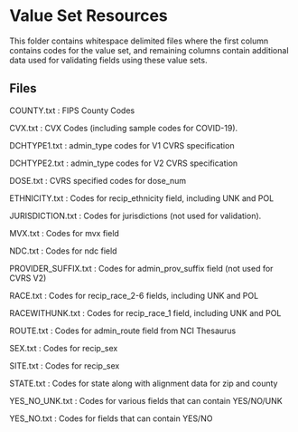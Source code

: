 # Value Set Resources
This folder contains whitespace delimited files where the first column contains codes for the value set, and remaining columns
contain additional data used for validating fields using these value sets.

## Files
COUNTY.txt
: FIPS County Codes

CVX.txt
: CVX Codes (including sample codes for COVID-19).

DCHTYPE1.txt
: admin_type codes for V1 CVRS specification

DCHTYPE2.txt
: admin_type codes for V2 CVRS specification

DOSE.txt
: CVRS specified codes for dose_num

ETHNICITY.txt
: Codes for recip_ethnicity field, including UNK and POL

JURISDICTION.txt
: Codes for jurisdictions (not used for validation).

MVX.txt
: Codes for mvx field

NDC.txt
: Codes for ndc field

PROVIDER_SUFFIX.txt
: Codes for admin_prov_suffix field (not used for CVRS V2)

RACE.txt
: Codes for recip_race_2-6 fields, including UNK and POL

RACEWITHUNK.txt
: Codes for recip_race_1 field, including UNK and POL

ROUTE.txt
: Codes for admin_route field from NCI Thesaurus

SEX.txt
: Codes for recip_sex

SITE.txt
: Codes for recip_sex

STATE.txt
: Codes for state along with alignment data for zip and county

YES_NO_UNK.txt
: Codes for various fields that can contain YES/NO/UNK

YES_NO.txt
: Codes for fields that can contain YES/NO
